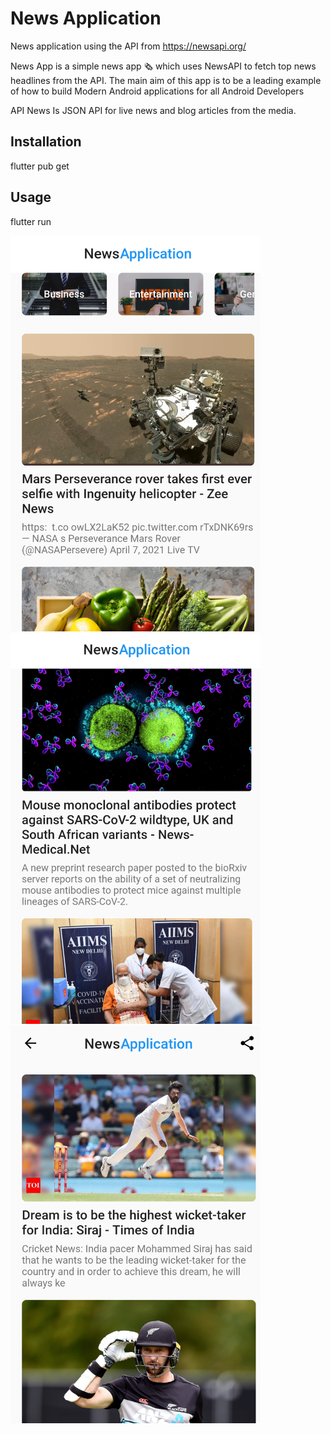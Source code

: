 # News Application
News application using the API from https://newsapi.org/

News App is a simple news app 🗞️ which uses NewsAPI to fetch top news headlines from the API. The main aim of this app is to be a leading example of how to build Modern Android applications for all Android Developers

API News Is JSON API for live news and blog articles from the media.

## Installation

flutter pub get

## Usage

flutter run

<img src="Screenshots/Second.png" width="400">
<img src="Screenshots/Third.png" width="400">
<img src="Screenshots/Fourth.png" width="400">

